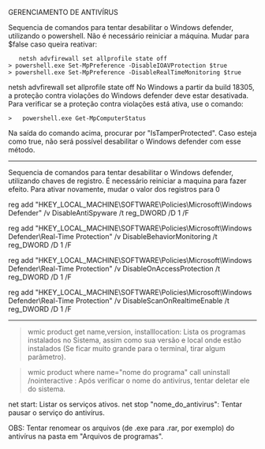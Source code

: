 GERENCIAMENTO DE ANTIVÍRUS

Sequencia de comandos para tentar desabilitar o Windows defender, utilizando o powershell. Não é necessário reiniciar a máquina. Mudar para $false caso queira reativar:

       netsh advfirewall set allprofile state off 
	> powershell.exe Set-MpPreference -DisableIOAVProtection $true
	> powershell.exe Set-MpPreference -DisableRealTimeMonitoring $true
netsh advfirewall set allprofile state off 
No Windows a partir da build 18305, a proteção contra violações do Windows defender deve estar desativada. Para verificar se a proteção contra violações está ativa, use o comando:

	>	powershell.exe Get-MpComputerStatus
	
Na saída do comando acima, procurar por "IsTamperProtected". Caso esteja como true, não será possível desabilitar o Windows defender com esse método.		

-------------------------------------------------------------------------------------------------

Sequencia de comandos para tentar desabilitar o Windows defender, utilizando chaves de registro. É necessário reiniciar a maquina para fazer efeito. Para ativar novamente, mudar o valor dos registros para 0

reg add "HKEY_LOCAL_MACHINE\SOFTWARE\Policies\Microsoft\Windows Defender" /v DisableAntiSpyware  /t reg_DWORD /D 1 /F

reg add "HKEY_LOCAL_MACHINE\SOFTWARE\Policies\Microsoft\Windows Defender\Real-Time Protection" /v DisableBehaviorMonitoring /t reg_DWORD /D 1 /F

reg add "HKEY_LOCAL_MACHINE\SOFTWARE\Policies\Microsoft\Windows Defender\Real-Time Protection" /v DisableOnAccessProtection /t reg_DWORD /D 1 /F

reg add "HKEY_LOCAL_MACHINE\SOFTWARE\Policies\Microsoft\Windows Defender\Real-Time Protection" /v DisableScanOnRealtimeEnable /t reg_DWORD /D 1 /F


-------------------------------------------------------------------------------------------------

> wmic product get name,version, installlocation: Lista os programas instalados no Sistema, assim como sua versão e local onde estão instalados (Se ficar muito grande para o terminal, tirar algum parâmetro).

> wmic product where name="nome do programa"  call uninstall  /nointeractive : Após verificar o nome do antivírus, tentar deletar ele do sistema.

net start: Listar os serviços ativos.
net stop "nome_do_antivirus": Tentar pausar o serviço do antivírus.

OBS: Tentar renomear os arquivos (de .exe para .rar, por exemplo) do antivírus na pasta em "Arquivos de programas".
